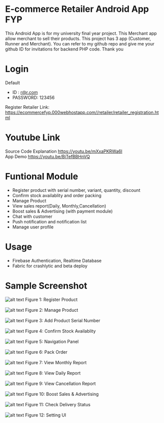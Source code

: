 # E-commerce Retailer Android App FYP
This Android App is for my university final year project. This Merchant app allow merchant to sell their products. This project has 3 app (Customer, Runner and Merchant). You can refer to my github repo and give me your github ID for invitations for backend PHP code. Thank you

# Login
Default
- ID : r@r.com
- PASSWORD: 123456

Register Retailer Link:
https://ecommercefyp.000webhostapp.com//retailer/retailer_registration.html

# Youtube Link
Source Code Explanation
https://youtu.be/mXxaPKRWa6I
</br>App Demo
https://youtu.be/BiTefBBHnVQ

# Funtional Module
- Register product with serial number, variant, quantity, discount
- Confirm stock availablity and order packing  
- Manage Product
- View sales report(Daily, Monthly,Cancellation)
- Boost sales & Advertising (with payment module)
- Chat with customer 
- Push notification and notification list 
- Manage user profile 

# Usage
- Firebase Authentication, Realtime Database 
- Fabric for crashlytic and beta deploy

# Sample Screenshot

![alt text](https://s15.postimg.cc/d3g0oqmxn/register_product.jpg) Figure 1: Register Product </br></br>
![alt text](https://s15.postimg.cc/llpgt3gln/manage_product.png) Figure 2: Manage Product </br></br>
![alt text](https://s15.postimg.cc/q7ll1ecej/add_serial_number.jpg) Figure 3: Add Product Serial Number </br></br>
![alt text](https://s15.postimg.cc/i23j38vvf/confirm_stock.jpg) Figure 4: Confirm Stock Availablity</br></br>
![alt text](https://s15.postimg.cc/jtwhy6ht7/navigation_panel.png) Figure 5: Navigation Panel</br></br>
![alt text](https://s15.postimg.cc/jtwhy5my3/pack_order.jpg) Figure 6: Pack Order </br></br>
![alt text](https://s15.postimg.cc/xnkun7n97/monthly_report.jpg) Figure 7: View Monthly Report </br></br>
![alt text](https://s15.postimg.cc/3vns82q63/sale_report.png) Figure 8: View Daily Report</br></br>
![alt text](https://s15.postimg.cc/yd3mzm5t7/view_cancel_report.jpg) Figure 9: View Cancellation Report</br></br>
![alt text](https://s15.postimg.cc/mb895g9ff/boost_sale.png) Figure 10: Boost Sales & Advertising</br></br>
![alt text](https://s15.postimg.cc/f80dptguj/check_delivery_status.jpg) Figure 11: Check Delivery Status</br></br>
![alt text](https://s15.postimg.cc/hckqqxl23/setting.jpg) Figure 12: Setting UI</br></br>
